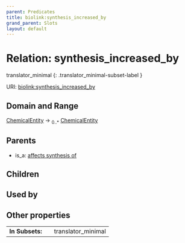 ```yaml
---
parent: Predicates
title: biolink:synthesis_increased_by
grand_parent: Slots
layout: default
---
```


# Relation: synthesis_increased_by

translator_minimal
{: .translator_minimal-subset-label }




URI: [biolink:synthesis_increased_by](https://w3id.org/biolink/vocab/synthesis_increased_by)

## Domain and Range

[ChemicalEntity](ChemicalEntity.md) ->  <sub>0..\*</sub> [ChemicalEntity](ChemicalEntity.md)

## Parents

 *  is_a: [affects synthesis of](affects_synthesis_of.md)

## Children


## Used by


## Other properties

|  |  |  |
| --- | --- | --- |
| **In Subsets:** | | translator_minimal |

